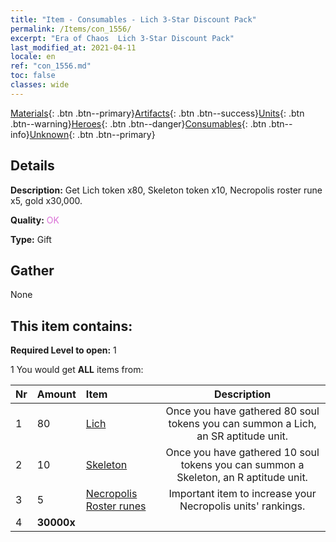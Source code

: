 ```yaml
---
title: "Item - Consumables - Lich 3-Star Discount Pack"
permalink: /Items/con_1556/
excerpt: "Era of Chaos  Lich 3-Star Discount Pack"
last_modified_at: 2021-04-11
locale: en
ref: "con_1556.md"
toc: false
classes: wide
---
```

 [Materials](/Items/){: .btn .btn--primary}[Artifacts](/Items/Artifacts/){: .btn .btn--success}[Units](/Items/Units/){: .btn .btn--warning}[Heroes](/Items/Heroes/){: .btn .btn--danger}[Consumables](/Items/Consumables/){: .btn .btn--info}[Unknown](/Items/Unknown/){: .btn .btn--primary}

## Details
 **Description:** Get Lich token x80, Skeleton token x10, Necropolis roster rune x5, gold x30,000.

 **Quality:** <span style="color: #DA70D6">OK</span>

 **Type:** Gift

## Gather

  None

## This item contains:

 **Required Level to open:** 1

 1 You would get **ALL** items  from:

  | Nr | Amount |     Item    | Description |
  |:---|:-------|:------------|:-----------:|
  | 1 | 80 | [Lich](/Items/unt_212/) | Once you have gathered 80 soul tokens you can summon a Lich, an SR aptitude unit. | 
  | 2 | 10 | [Skeleton](/Items/unt_208/) | Once you have gathered 10 soul tokens you can summon a Skeleton, an R aptitude unit. | 
  | 3 | 5 | [Necropolis Roster runes](/Items/con_755/) | Important item to increase your Necropolis units' rankings. | 
  | 4 |  **30000x** | <i class="fas fa-coins"/> |  | 
